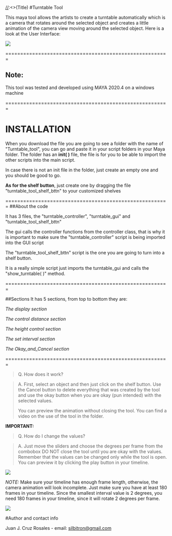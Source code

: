 [//]:<> (This is a comment)


[//]:<>(Title)
#Turntable Tool

[//]:<> (This is a comment)
This maya tool allows the artists to create a turntable
automatically which is a camera that rotates around the selected
object and creates a little animation of the camera view moving around
the selected object. Here is a look at the User Interface:

[//]:<> (This is an image)

![](Images/Screen%20Shot%202022-11-01%20at%2014.08.58.png)

=======================================================
## Note:

This tool was tested and developed using MAYA 2020.4 on a windows machine

=======================================================
# INSTALLATION

When you download the file you are going to see a folder with the name of "Turntable_tool", 
you can go and paste it in your script folders in your Maya folder. The folder has an __init( )__
file, the file is for you to be able to import the other scripts into the main script.


In case there is not an init file in the folder, just create an empty one and you should be good to go.

__As for the shelf button__, just create one by dragging the file "turntable_tool_shelf_bttn" to your customized shelves

=======================================================
##About the code

It has 3 files, the "turntable_controller", "turntable_gui" and "turntable_tool_shelf_bttn"

The gui calls the controller functions from the controller class, that is why it is important to 
make sure the "turntable_controller" script is being imported into the GUI script

The "turntable_tool_shelf_bttn" script is the one you are going to turn into a shelf button.

It is a really simple script just imports the turntable_gui and calls the "show_turntable( )" method.



=======================================================

##Sections
It has 5 sections, from top to bottom they are:

[//]:<> ()
*The display section*

*The control distance section*

*The height control section*

*The set interval section*

*The Okay_and_Cancel section*

=======================================================
> Q. How does it work?

> A. First, select an object and then just click on the shelf button. Use the Cancel button to delete everything that
> was created by the tool and use the okay button when you are okay (pun intended) with the selected values.
> 
> You can preview the animation without closing the tool.
> You can find a video on the use of the tool in the folder.
>
**IMPORTANT:**
> Q. How do I change the values?

>A. Just move the sliders and choose the degrees per frame from the combobox
> DO NOT close the tool until you are okay with the values.
> Remember that the values can be changed only while the tool is open.
> You can preview it by clicking the play button in your timeline.


![](Images/Gifs/Turntable_tool_Juan_Cruz_AdobeExpress.gif)

*NOTE:*
Make sure your timeline has enough frame length, otherwise, the camera animation
will look incomplete. Just make sure you have at least 180 frames in your timeline. Since the
smallest interval value is 2 degrees, you need 180 frames in your timeline, 
since it will rotate 2 degrees per frame.

![](Images/Gifs/Enough_Frames_AdobeExpress.gif)


#Author and contact info

Juan J. Cruz Rosales - email: silbitron@gmail.com


